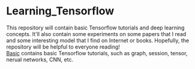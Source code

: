 # Learning_Tensorflow
This repository will contain basic Tensorflow tutorials and deep learning concepts. It'll also contain some experiments on some papers that I read and some interesting model that I find on Internet or books. Hopefully, the repository will be helpful to everyone reading!   
[Basic](https://github.com/Quan-Sun/Learning_Tensorflow/tree/master/Basic) contains basic Tensorflow tutorials, such as graph, session, tensor, nerual networks, CNN, etc.

